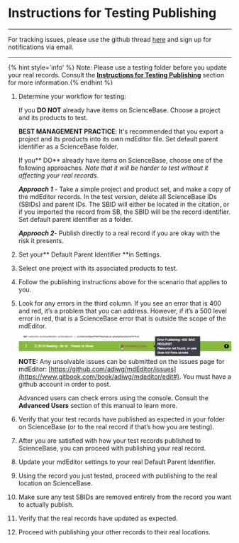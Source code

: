 # **Instructions for Testing Publishing**

---

For tracking issues, please use the github thread [here](https://github.com/adiwg/mdEditor/issues/128) and sign up for notifications via email.

---

{% hint style='info' %} Note: Please use a testing folder before you update your real records. Consult the [**Instructions for Testing Publishing**](/publish/instructions-for-testing-publishing.md) section for more information.{% endhint %}

1. Determine your workflow for testing:

   If you **DO NOT** already have items on ScienceBase. Choose a project and its products to test.

    **BEST MANAGEMENT PRACTICE**: It's recommended that you export a project and its products into its own mdEditor file. Set default parent identifier as a ScienceBase folder.

   If you** DO** already have items on ScienceBase, choose one of the following approaches. _Note that it will be harder to test without it affecting your real records._

    _**Approach 1**_ - Take a simple project and product set, and make a copy of the mdEditor records. In the test version, delete all ScienceBase IDs \(SBIDs\) and parent IDs. The SBID will either be located in the citation, or if you imported the record from SB, the SBID will be the record identifier. Set default parent identifier as a folder.
   
    _**Approach 2**_- Publish directly to a real record if you are okay with the risk it presents.

2. Set your** Default Parent Identifier **in Settings.

3. Select one project with its associated products to test.

4. Follow the publishing instructions above for the scenario that applies to you.

5. Look for any errors in the third column. If you see an error that is 400 and red, it’s a problem that you can address. However, if it’s a 500 level error in red, that is a ScienceBase error that is outside the scope of the mdEditor.

    ![](/assets/publishing_error.png)**NOTE:** Any unsolvable issues can be submitted on the issues page for mdEditor: [https://github.com/adiwg/mdEditor/issues](https://www.gitbook.com/book/adiwg/mdeditor/edit#). You must have a github account in order to post.
   
   Advanced users can check errors using the console. Consult the **Advanced Users** section of this manual to learn more.

6. Verify that your test records have published as expected in your folder on ScienceBase \(or to the real record if that’s how you are testing\).

7. After you are satisfied with how your test records published to ScienceBase, you can proceed with publishing your real record.

8. Update your mdEditor settings to your real Default Parent Identifier.

9. Using the record you just tested, proceed with publishing to the real location on ScienceBase.

10. Make sure any test SBIDs are removed entirely from the record you want to actually publish.

11. Verify that the real records have updated as expected.

12. Proceed with publishing your other records to their real locations.



